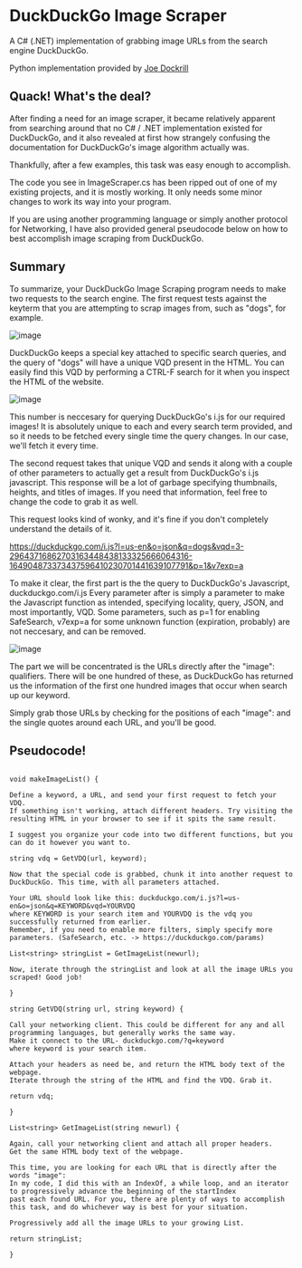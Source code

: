 # DuckDuckGo Image Scraper
A C# (.NET) implementation of grabbing image URLs from the search engine DuckDuckGo.

Python implementation provided by [Joe Dockrill](https://github.com/joedockrill/jmd_imagescraper)


## Quack! What's the deal?

After finding a need for an image scraper, it became relatively apparent from searching around that no C# / .NET implementation existed for DuckDuckGo, and it also revealed at first how strangely confusing the documentation for DuckDuckGo's image algorithm actually was.

Thankfully, after a few examples, this task was easy enough to accomplish.

The code you see in ImageScraper.cs has been ripped out of one of my existing projects, and it is mostly working. It only needs some minor
changes to work its way into your program.

If you are using another programming language or simply another protocol for Networking,
I have also provided general pseudocode below on how to best accomplish image scraping from DuckDuckGo.  

## Summary

To summarize, your DuckDuckGo Image Scraping program needs to make two requests to the search engine.
The first request tests against the keyterm that you are attempting to scrap images from, such as "dogs", for example.

![image](https://user-images.githubusercontent.com/76540311/120916018-9a27cf80-c66c-11eb-8df7-8af5dcb03225.png)

DuckDuckGo keeps a special key attached to specific search queries, and the query of "dogs" will have a unique VQD present in the HTML.
You can easily find this VQD by performing a CTRL-F search for it when you inspect the HTML of the website.

![image](https://user-images.githubusercontent.com/76540311/120916060-e70ba600-c66c-11eb-8b83-fea7014e0130.png)

This number is neccesary for querying DuckDuckGo's i.js for our required images! It is absolutely unique to each and every search term provided,
and so it needs to be fetched every single time the query changes. In our case, we'll fetch it every time.

The second request takes that unique VQD and sends it along with a couple of other parameters to actually get a result from DuckDuckGo's i.js javascript.
This response will be a lot of garbage specifying thumbnails, heights, and titles of images. If you need that information, feel free to change the code to grab it as well.

This request looks kind of wonky, and it's fine if you don't completely understand the details of it.

https://duckduckgo.com/i.js?l=us-en&o=json&q=dogs&vqd=3-29643716862703163448438133325666064316-164904873373437596410230701441639107791&p=1&v7exp=a

To make it clear, the first part is the the query to DuckDuckGo's Javascript, duckduckgo.com/i.js
Every parameter after is simply a parameter to make the Javascript function as intended, specifying locality, query, JSON, and most importantly, VQD.
Some parameters, such as p=1 for enabling SafeSearch, v7exp=a for some unknown function (expiration, probably) are not neccesary, and can be removed.

![image](https://user-images.githubusercontent.com/76540311/120916204-d7d92800-c66d-11eb-8300-29042caa3c57.png)

The part we will be concentrated is the URLs directly after the "image": qualifiers. There will be one hundred of these, as DuckDuckGo has returned us the information
of the first one hundred images that occur when search up our keyword.

Simply grab those URLs by checking for the positions of each "image": and the single quotes around each URL, and you'll be good.

## Pseudocode!

```

void makeImageList() {

Define a keyword, a URL, and send your first request to fetch your VDQ.
If something isn't working, attach different headers. Try visiting the resulting HTML in your browser to see if it spits the same result.

I suggest you organize your code into two different functions, but you can do it however you want to.

string vdq = GetVDQ(url, keyword);

Now that the special code is grabbed, chunk it into another request to DuckDuckGo. This time, with all parameters attached.

Your URL should look like this: duckduckgo.com/i.js?l=us-en&o=json&q=KEYWORD&vqd=YOURVDQ
where KEYWORD is your search item and YOURVDQ is the vdq you successfully returned from earlier.
Remember, if you need to enable more filters, simply specify more parameters. (SafeSearch, etc. -> https://duckduckgo.com/params)

List<string> stringList = GetImageList(newurl);

Now, iterate through the stringList and look at all the image URLs you scraped! Good job!

}

string GetVDQ(string url, string keyword) {

Call your networking client. This could be different for any and all programming languages, but generally works the same way.
Make it connect to the URL- duckduckgo.com/?q=keyword 
where keyword is your search item.

Attach your headers as need be, and return the HTML body text of the webpage.
Iterate through the string of the HTML and find the VDQ. Grab it.

return vdq;

}

List<string> GetImageList(string newurl) {

Again, call your networking client and attach all proper headers.
Get the same HTML body text of the webpage.

This time, you are looking for each URL that is directly after the words "image":
In my code, I did this with an IndexOf, a while loop, and an iterator to progressively advance the beginning of the startIndex 
past each found URL. For you, there are plenty of ways to accomplish this task, and do whichever way is best for your situation.

Progressively add all the image URLs to your growing List.

return stringList;

}
